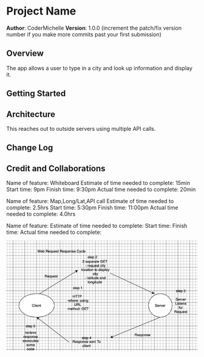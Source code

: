 # Project Name

**Author**: CoderMichelle
**Version**: 1.0.0 (increment the patch/fix version number if you make more commits past your first submission)

## Overview
The app allows a user to type in a city and look up information and display it.
<!-- Provide a high level overview of what this application is and why you are building it, beyond the fact that it's an assignment for this class. (i.e. What's your problem domain?) -->

## Getting Started
<!-- What are the steps that a user must take in order to build this app on their own machine and get it running? -->

## Architecture
This reaches out to outside servers using multiple API calls.
<!-- Provide a detailed description of the application design. What technologies (languages, libraries, etc) you're using, and any other relevant design information. -->

## Change Log
<!-- Use this area to document the iterative changes made to your application as each feature is successfully implemented. Use time stamps. Here's an example:

01-01-2001 4:59pm - Application now has a fully-functional express server, with a GET route for the location resource. -->

## Credit and Collaborations
<!-- Give credit (and a link) to other people or resources that helped you build this application. -->

Name of feature: Whiteboard
Estimate of time needed to complete: 15min
Start time: 9pm
Finish time: 9:30pm 
Actual time needed to complete: 20min

Name of feature: Map,Long/Lat,API call
Estimate of time needed to complete: 2.5hrs
Start time: 5:30pm
Finish time: 11:00pm
Actual time needed to complete: 4.0hrs

Name of feature:
Estimate of time needed to complete: 
Start time: 
Finish time: 
Actual time needed to complete:

![server diagram lab06](public/whiteboard.jpg)

